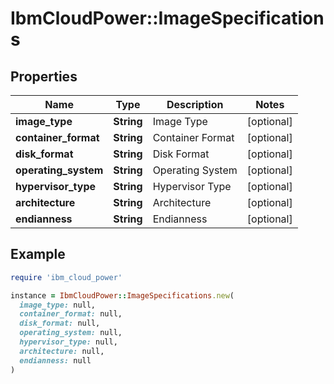 # IbmCloudPower::ImageSpecifications

## Properties

| Name | Type | Description | Notes |
| ---- | ---- | ----------- | ----- |
| **image_type** | **String** | Image Type | [optional] |
| **container_format** | **String** | Container Format | [optional] |
| **disk_format** | **String** | Disk Format | [optional] |
| **operating_system** | **String** | Operating System | [optional] |
| **hypervisor_type** | **String** | Hypervisor Type | [optional] |
| **architecture** | **String** | Architecture | [optional] |
| **endianness** | **String** | Endianness | [optional] |

## Example

```ruby
require 'ibm_cloud_power'

instance = IbmCloudPower::ImageSpecifications.new(
  image_type: null,
  container_format: null,
  disk_format: null,
  operating_system: null,
  hypervisor_type: null,
  architecture: null,
  endianness: null
)
```

